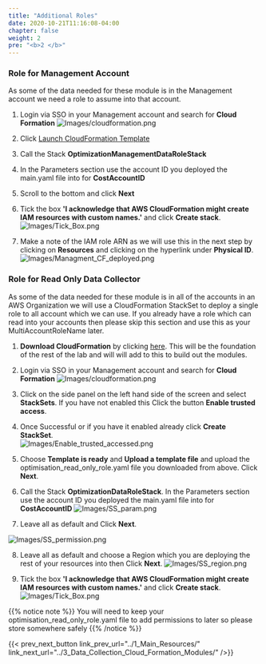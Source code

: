 ```yaml
---
title: "Additional Roles"
date: 2020-10-21T11:16:08-04:00
chapter: false
weight: 2
pre: "<b>2 </b>"
---
```


### Role for Management Account

As some of the data needed for these module is in the Management account we need a role to assume into that account. 


1. Login via SSO in your Management account and search for **Cloud Formation**
![Images/cloudformation.png](/Cost/300_Organization_Data_CUR_Connection/Images/cloudformation.png)

2. Click [Launch CloudFormation Template](https://console.aws.amazon.com/cloudformation/home#/stacks/new?&templateURL=https://aws-well-architected-labs.s3-us-west-2.amazonaws.com/Cost/Labs/Optimization_Data_Collection/Management.yaml)

5. Call the Stack **OptimizationManagementDataRoleStack**

6. In the Parameters section use the account ID you deployed the main.yaml file into for **CostAccountID** 

7. Scroll to the bottom and click **Next**

8. Tick the box **'I acknowledge that AWS CloudFormation might create IAM resources with custom names.'** and click **Create stack**.
![Images/Tick_Box.png](/Cost/300_Optimization_Data_Collection/Images/Tick_Box.png)

9. Make a note of the IAM role ARN as we will use this in the next step by clicking on **Resources** and clicking on the hyperlink under **Physical ID**.
![Images/Managment_CF_deployed.png](/Cost/300_Optimization_Data_Collection/Images/Managment_CF_deployed.png)



### Role for Read Only Data Collector

As some of the data needed for these module is in all of the accounts in an AWS Organization we will use a CloudFormation StackSet to deploy a single role to all account which we can use. 
If you already have a role which can read into your accounts then please skip this section and use this as your MultiAccountRoleName later. 

1. **Download CloudFormation** by clicking [here](/Cost/300_Optimization_Data_Collection/Code/optimisation_read_only_role.yaml). This will be the foundation of the rest of the lab and will will add to this to build out the modules.

2. Login via SSO in your Management account and search for **Cloud Formation**
![Images/cloudformation.png](/Cost/300_Organization_Data_CUR_Connection/Images/cloudformation.png)

3. Click on the side panel on the left hand side of the screen and select **StackSets**. If you have not enabled this Click the button **Enable trusted access**. 


4. Once Successful or if you have it enabled already click **Create StackSet**.  
![Images/Enable_trusted_accessed.png](/Cost/300_Optimization_Data_Collection/Images/Enable_trusted_accessed.png)

5. Choose **Template is ready** and **Upload a template file** and upload the optimisation_read_only_role.yaml file you downloaded from above. Click **Next**.


6. Call the Stack **OptimizationDataRoleStack**. In the Parameters section use the account ID you deployed the main.yaml file into for **CostAccountID**
![Images/SS_param.png](/Cost/300_Optimization_Data_Collection/Images/SS_param.png)

7. Leave all as default and Click **Next**.

![Images/SS_permission.png](/Cost/300_Optimization_Data_Collection/Images/SS_permission.png)

8. Leave all as default and choose a Region which you are deploying the rest of your resources into then  Click **Next**.
![Images/SS_region.png](/Cost/300_Optimization_Data_Collection/Images/SS_region.png)

9. Tick the box **'I acknowledge that AWS CloudFormation might create IAM resources with custom names.'** and click **Create stack**.
![Images/Tick_Box.png](/Cost/300_Optimization_Data_Collection/Images/Tick_Box.png)

{{% notice note %}}
You will need to keep your optimisation_read_only_role.yaml file to add permissions to later so please store somewhere safely
{{% /notice %}}


{{< prev_next_button link_prev_url="../1_Main_Resources/" link_next_url="../3_Data_Collection_Cloud_Formation_Modules/" />}}
